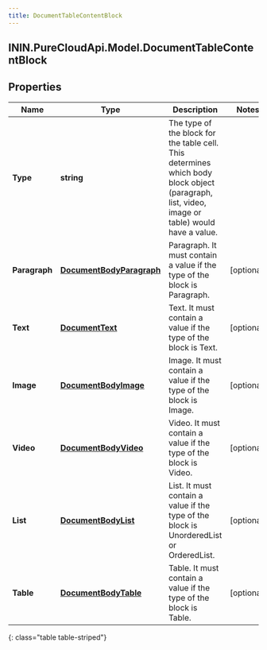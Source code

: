 ```yaml
---
title: DocumentTableContentBlock
---
```

## ININ.PureCloudApi.Model.DocumentTableContentBlock

## Properties

|Name | Type | Description | Notes|
|------------ | ------------- | ------------- | -------------|
| **Type** | **string** | The type of the block for the table cell. This determines which body block object (paragraph, list, video, image or table) would have a value. | |
| **Paragraph** | [**DocumentBodyParagraph**](DocumentBodyParagraph.html) | Paragraph. It must contain a value if the type of the block is Paragraph. | [optional] |
| **Text** | [**DocumentText**](DocumentText.html) | Text. It must contain a value if the type of the block is Text. | [optional] |
| **Image** | [**DocumentBodyImage**](DocumentBodyImage.html) | Image. It must contain a value if the type of the block is Image. | [optional] |
| **Video** | [**DocumentBodyVideo**](DocumentBodyVideo.html) | Video. It must contain a value if the type of the block is Video. | [optional] |
| **List** | [**DocumentBodyList**](DocumentBodyList.html) | List. It must contain a value if the type of the block is UnorderedList or OrderedList. | [optional] |
| **Table** | [**DocumentBodyTable**](DocumentBodyTable.html) | Table. It must contain a value if the type of the block is Table. | [optional] |
{: class="table table-striped"}


